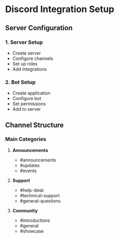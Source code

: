 # Discord Integration Setup

## Server Configuration
### 1. Server Setup
- Create server
- Configure channels
- Set up roles
- Add integrations

### 2. Bot Setup
- Create application
- Configure bot
- Set permissions
- Add to server

## Channel Structure
### Main Categories
1. **Announcements**
   - #announcements
   - #updates
   - #events

2. **Support**
   - #help-desk
   - #technical-support
   - #general-questions

3. **Community**
   - #introductions
   - #general
   - #showcase
